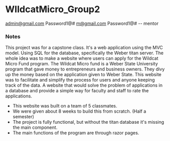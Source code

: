 # WIldcatMicro_Group2
admin@gmail.com	Password1@#
m@gmail.com Password1@#  -- mentor

### Notes
This project was for a capstone class. It's a web application using the MVC model. Using SQL for the database, specifically the Weber titan server. The whole idea was to make a website where users can apply for the Wildcat Micro Fund program. The Wildcat Micro fund is a Weber State University program that gave money to entrepreneurs and business owners. They divy up the money based on the application given to Weber State. This website was to facilitate and simplify the process for users and anyone keeping track of the data. A website that would solve the problem of applications in a database and provide a simple way for faculty and staff to rate the applications.

- This website was built on a team of 5 classmates.
- We were given about 8 weeks to build this from scratch. (Half a semester)
- The project is fully functional, but without the titan database it's missing the main component.
- The main functions of the program are through razor pages.
